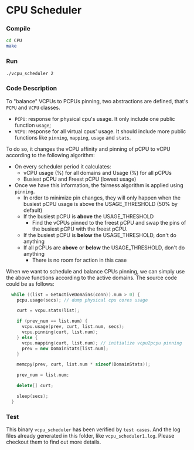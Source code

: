 # CPU Scheduler

### Compile

```bash
cd CPU
make
```

### Run

```bash
./vcpu_scheduler 2
```

### Code Description

To "balance" VCPUs to PCPUs pinning, two abstractions are defined, that's `PCPU` and `VCPU` classes.

- `PCPU`: response for physical cpu's usage. It only include one public function `usage`;
- `VCPU`: response for all virtual cpus' usage. It should include more public functions like `pinning`, `mapping`, `usage` and `stats`.

To do so, it changes the vCPU affinity and pinning of pCPU to vCPU according to the following algorithm:

* On every scheduler period it calculates:
  - vCPU usage (%) for all domains and  Usage (%) for all pCPUs
  - Busiest pCPU and Freest pCPU (lowest usage)
* Once we have this information, the fairness algorithm is applied using `pinning`.
  - In order to minimize pin changes, they will only happen when the busiest pCPU
  usage is above the USAGE_THRESHOLD (50% by default)
  - If the busiest pCPU is **above** the USAGE_THRESHOLD
    - Find the vCPUs pinned to the freest pCPU and swap the pins of the
      busiest pCPU with the freest pCPU.
  - If the busiest pCPU is **below** the USAGE_THRESHOLD, don't do anything
  - If all pCPUs are **above** or **below** the USAGE_THRESHOLD, don't do anything
    - There is no room for action in this case

When we want to schedule and balance CPUs pinning, we can simply use the above functions according to the active domains. The source code could be as follows:

```c++
  while ((list = GetActiveDomains(conn)).num > 0) {
    pcpu.usage(secs); // dump physical cpu cores usage

    curt = vcpu.stats(list);

    if (prev_num == list.num) {
      vcpu.usage(prev, curt, list.num, secs);
      vcpu.pinning(curt, list.num);
    } else {
      vcpu.mapping(curt, list.num); // initialize vcpu2pcpu pinning
      prev = new DomainStats[list.num];
    }

    memcpy(prev, curt, list.num * sizeof(DomainStats));

    prev_num = list.num;

    delete[] curt;

    sleep(secs);
  }
```

### Test

This binary `vcpu_scheduler` has been verified by `test cases`. And the log files already generated in this folder, like `vcpu_scheduler1.log`. Please checkout them to find out more details.
